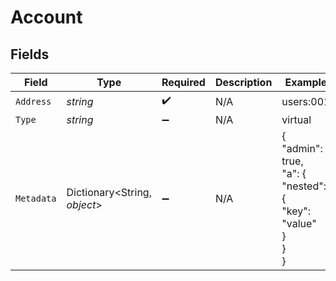 # Account


## Fields

| Field                                                    | Type                                                     | Required                                                 | Description                                              | Example                                                  |
| -------------------------------------------------------- | -------------------------------------------------------- | -------------------------------------------------------- | -------------------------------------------------------- | -------------------------------------------------------- |
| `Address`                                                | *string*                                                 | :heavy_check_mark:                                       | N/A                                                      | users:001                                                |
| `Type`                                                   | *string*                                                 | :heavy_minus_sign:                                       | N/A                                                      | virtual                                                  |
| `Metadata`                                               | Dictionary<String, *object*>                             | :heavy_minus_sign:                                       | N/A                                                      | {<br/>"admin": true,<br/>"a": {<br/>"nested": {<br/>"key": "value"<br/>}<br/>}<br/>} |